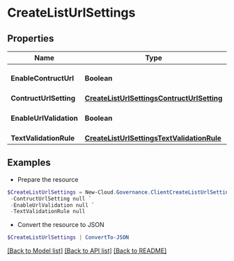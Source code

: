 # CreateListUrlSettings
## Properties

Name | Type | Description | Notes
------------ | ------------- | ------------- | -------------
**EnableContructUrl** | **Boolean** |  | [optional] [default to $false]
**ContructUrlSetting** | [**CreateListUrlSettingsContructUrlSetting**](CreateListUrlSettingsContructUrlSetting.md) |  | [optional] 
**EnableUrlValidation** | **Boolean** |  | [optional] [default to $false]
**TextValidationRule** | [**CreateListUrlSettingsTextValidationRule**](CreateListUrlSettingsTextValidationRule.md) |  | [optional] 

## Examples

- Prepare the resource
```powershell
$CreateListUrlSettings = New-Cloud.Governance.ClientCreateListUrlSettings  -EnableContructUrl null `
 -ContructUrlSetting null `
 -EnableUrlValidation null `
 -TextValidationRule null
```

- Convert the resource to JSON
```powershell
$CreateListUrlSettings | ConvertTo-JSON
```

[[Back to Model list]](../README.md#documentation-for-models) [[Back to API list]](../README.md#documentation-for-api-endpoints) [[Back to README]](../README.md)


